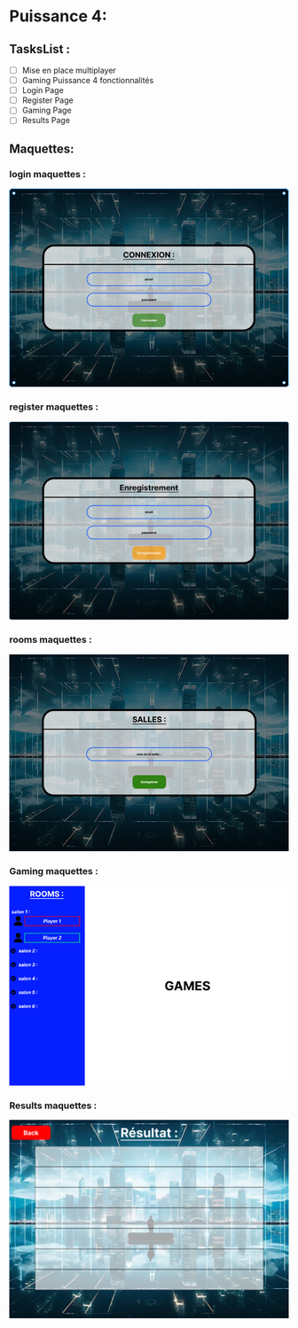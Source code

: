 # Puissance 4:

## TasksList :
- [ ] Mise en place multiplayer
- [ ] Gaming Puissance 4 fonctionnalités
- [ ] Login Page
- [ ] Register Page
- [ ] Gaming Page
- [ ] Results Page
## Maquettes:

### login maquettes :
![image](./assets/images/login.png)

### register maquettes :
![image](./assets/images/register.png)

### rooms maquettes :
![image](./assets/images/rooms.png)

### Gaming maquettes :
![image](./assets/images/gaming.png)

### Results maquettes :
![image](./assets/images/results.png)